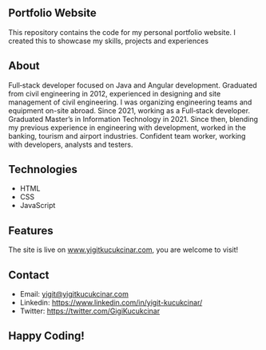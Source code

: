 ## Portfolio Website
This repository contains the code for my personal portfolio website. I created this to showcase my skills, projects and experiences

## About
Full‐stack developer focused on Java and Angular development. Graduated from civil engineering in 2012, experienced in designing and site management of civil engineering. I was organizing engineering teams and equipment on-site abroad.
Since 2021, working as a Full‐stack developer. Graduated Master’s in Information Technology in 2021. Since then, blending my previous experience in engineering with development, worked in the banking, tourism and airport industries. Confident team worker, working with developers, analysts and testers.

## Technologies
- HTML
- CSS
- JavaScript

## Features
The site is live on www.yigitkucukcinar.com, you are welcome to visit!

## Contact
- Email: yigit@yigitkucukcinar.com
- Linkedin: https://www.linkedin.com/in/yigit-kucukcinar/
- Twitter: https://twitter.com/GigiKucukcinar

## Happy Coding!
